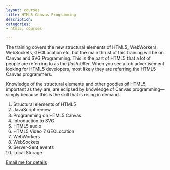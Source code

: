 ```yaml
---
layout: courses
title: HTML5 Canvas Programming 
description: 
categories:
- html5, courses

---
```


The training covers the new structural elements of HTML5, WebWorkers, WebSockets, GEOLocation etc, but the main thrust of this training will be on Canvas and SVG Programming. This is the part of HTML5 that a lot of people are referring to as the *flash killer*. When you see a job advertisement looking for HTML5 developers, most likely they are referring the HTML5 Canvas programmers. 

Knowledge of the structural elements and other goodies of HTML5, important as they are, are eclipsed by knowledge of Canvas programming—simply because this is the skill that is rising in demand.

1. Structural elements of HTML5 
2. JavaScript review 
3. Programming on HTML5 Canvas 
4. Introduction to SVG 
5. HTML5 audio
6. HTML5 Video 
7 GEOLocation 
8. WebWorkers 
9. WebSockets 
10. Server-Sent events 
11. Local Storage

<a href='mailto:ted@thelogbox.com' class='button'>Email me for details</a>
